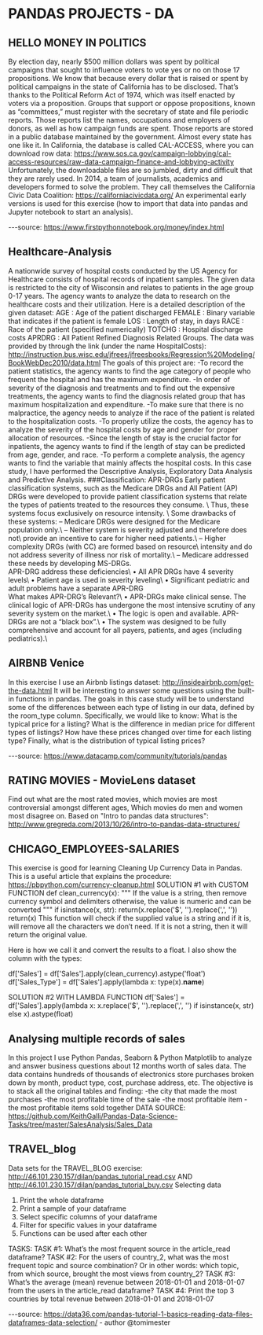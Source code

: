 # PANDAS PROJECTS - DA 

## HELLO MONEY IN POLITICS
By election day, nearly $500 million dollars was spent by political campaigns that sought to influence voters to vote yes or no on those 17 propositions.
We know that because every dollar that is raised or spent by political campaigns in the state of California has to be disclosed. That’s thanks to the Political Reform Act of 1974, which was itself enacted by voters via a proposition.
Groups that support or oppose propositions, known as “committees,” must register with the secretary of state and file periodic reports. Those reports list the names, occupations and employers of donors, as well as how campaign funds are spent.
Those reports are stored in a public database maintained by the government. Almost every state has one like it.
In California, the database is called CAL-ACCESS, where you can download row data: https://www.sos.ca.gov/campaign-lobbying/cal-access-resources/raw-data-campaign-finance-and-lobbying-activity
Unfortunately, the downloadable files are so jumbled, dirty and difficult that they are rarely used. In 2014, a team of journalists, academics and developers formed to solve the problem. They call themselves the California Civic Data Coalition: https://californiacivicdata.org/
An experimental early versions is used for this exercise (how to import that data into pandas and Jupyter notebook to start an analysis).

---source: https://www.firstpythonnotebook.org/money/index.html

## Healthcare-Analysis
A nationwide survey of hospital costs conducted by the US Agency for Healthcare consists of hospital records of inpatient samples. The given data is restricted to the city of Wisconsin and relates to patients in the age group 0-17 years. The agency wants to analyze the data to research on the healthcare costs and their utilization. Here is a detailed description of the given dataset: AGE : Age of the patient discharged FEMALE : Binary variable that indicates if the patient is female LOS : Length of stay, in days RACE : Race of the patient (specified numerically) TOTCHG : Hospital discharge costs APRDRG : All Patient Refined Diagnosis Related Groups. The data was provided by through the link (under the name HospitalCosts): http://instruction.bus.wisc.edu/jfrees/jfreesbooks/Regression%20Modeling/BookWebDec2010/data.html
The goals of this project are:
-To record the patient statistics, the agency wants to find the age category of people who frequent the hospital and has the maximum expenditure.
-In order of severity of the diagnosis and treatments and to find out the expensive treatments, the agency wants to find the diagnosis related group that   has maximum hospitalization and expenditure.
-To make sure that there is no malpractice, the agency needs to analyze if the race of the patient is related to the hospitalization costs.
-To properly utilize the costs, the agency has to analyze the severity of the hospital costs by age and gender for proper allocation of resources.
-Since the length of stay is the crucial factor for inpatients, the agency wants to find if the length of stay can be predicted from age, gender, and       race.
-To perform a complete analysis, the agency wants to find the variable that mainly affects the hospital costs.
In this case study, I have performed the Descriptive Analysis, Exploratory Data Analysis and Predictive Analysis.
###Classification:
APR-DRGs
Early patient classification systems, such as the Medicare DRGs and All Patient (AP) DRGs were developed to provide patient classification systems that relate the types of patients treated to the resources they consume. \ Thus, these systems focus exclusively on resource intensity. \ Some drawbacks of these systems:
– Medicare DRGs were designed for the Medicare population only.\ – Neither system is severity adjusted and therefore does not\ provide an incentive to care for higher need patients.\ – Higher complexity DRGs (with CC) are formed based on resource\ intensity and do not address severity of illness nor risk of mortality.\ – Medicare addressed these needs by developing MS-DRGs.\
APR-DRG address these deficiencies\ • All APR DRGs have 4 severity levels\ • Patient age is used in severity leveling\ • Significant pediatric and adult problems have a separate APR-DRG\
What makes APR-DRG’s Relevant?\ • APR-DRGs make clinical sense. The clinical logic of APR-DRGs has undergone the most intensive scrutiny of any severity system on the market.\ • The logic is open and available. APR-DRGs are not a “black box”.\ • The system was designed to be fully comprehensive and account for all payers, patients, and ages (including pediatrics).\

## AIRBNB Venice
In this exercise I use an Airbnb listings dataset: http://insideairbnb.com/get-the-data.html
It will be interesting to answer some questions using the built-in functions in pandas. The goals in this case study will be to understand some of the differences between each type of listing in our data, defined by the room_type column. Specifically, we would like to know: What is the typical price for a listing? What is the difference in median price for different types of listings? How have these prices changed over time for each listing type? Finally, what is the distribution of typical listing prices?

---source: https://www.datacamp.com/community/tutorials/pandas

## RATING MOVIES - MovieLens dataset
Find out what are the most rated movies, which movies are most controversial amongst different ages, Which movies do men and women most disagree on.
Based on "Intro to pandas data structures": http://www.gregreda.com/2013/10/26/intro-to-pandas-data-structures/

## CHICAGO_EMPLOYEES-SALARIES
This exercise is good for learning Cleaning Up Currency Data in Pandas.
This is a useful article that explains the procedure: https://pbpython.com/currency-cleanup.html
SOLUTION #1 with CUSTOM FUNCTION
def clean_currency(x):
    """ If the value is a string, then remove currency symbol and delimiters
    otherwise, the value is numeric and can be converted
    """
    if isinstance(x, str):
        return(x.replace('$', '').replace(',', ''))
    return(x)
This function will check if the supplied value is a string and if it is, will remove all the characters we don’t need. If it is not a string, then it will return the original value.

Here is how we call it and convert the results to a float. I also show the column with the types:

df['Sales'] = df['Sales'].apply(clean_currency).astype('float')
df['Sales_Type'] = df['Sales'].apply(lambda x: type(x).__name__)

SOLUTION #2 WITH LAMBDA FUNCTION
df['Sales'] = df['Sales'].apply(lambda x: x.replace('$', '').replace(',', '')
                                if isinstance(x, str) else x).astype(float)

## Analysing multiple records of sales
In this project I use Python Pandas, Seaborn & Python Matplotlib to analyze and answer business questions about 12 months worth of sales data. The data contains hundreds of thousands of electronics store purchases broken down by month, product type, cost, purchase address, etc.
The objective is to stack all the original tables and finding:
-the city that made the most purchases
-the most profitable time of the sale
-the most profitable item
-the most profitable items sold together
DATA SOURCE: https://github.com/KeithGalli/Pandas-Data-Science-Tasks/tree/master/SalesAnalysis/Sales_Data

## TRAVEL_blog

Data sets for the TRAVEL_BLOG exercise: http://46.101.230.157/dilan/pandas_tutorial_read.csv AND http://46.101.230.157/dilan/pandas_tutorial_buy.csv
Selecting data
1) Print the whole dataframe
2) Print a sample of your dataframe
3) Select specific columns of your dataframe
4) Filter for specific values in your dataframe
5) Functions can be used after each other

TASKS:
TASK #1: What’s the most frequent source in the article_read dataframe?
TASK #2: For the users of country_2, what was the most frequent topic and source combination? Or in other words: which topic, from which source, brought the most views from country_2?
TASK #3: What’s the average (mean) revenue between 2018-01-01 and 2018-01-07 from the users in the article_read dataframe?
TASK #4: Print the top 3 countries by total revenue between 2018-01-01 and 2018-01-07

---source: https://data36.com/pandas-tutorial-1-basics-reading-data-files-dataframes-data-selection/ - author @tomimester


